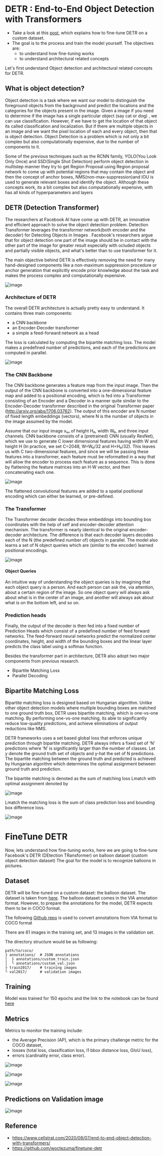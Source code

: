 # DETR : End-to-End Object Detection with Transformers


- Take a look at this [post](https://opensourcelibs.com/lib/finetune-detr), which explains how to fine-tune DETR on a custom dataset. 
- The goal is to the process and train the model yourself. The objectives are:
  - to understand how fine-tuning works
  - to understand architectural related concepts

Let's first understand Object detection and architectural related concepts for DETR.

## What is object detection? 

Object detection is a task where we want our model to distinguish the foreground objects from the background and predict the locations and the categories for the objects present in the image. Given a image if you need to determine if the image has a single particular object (say cat or dog) , we can use classification. However, if we have to get the location of that object its called classification and localization. But if there are multiple objects in an image and we want the pixel location of each and every object, then that is object detection. Object Detection is a problem which is not only a bit complex but also computationally expensive, due to the number of components to it.

Some of the previous techniques such as the RCNN family, YOLO(You Look Only Once) and SSD(Single Shot Detection) perform object detection in multistep manner they try to get Region Proposal using Region proposal network to come up with potential regions that may contain the object and then the concept of anchor boxes, NMS(non-max-suppression)and IOU is used to generate relevant boxes and identify the object. Although these concepts work, its a bit complex but also computationally expensive, with has all kinds of hyperparameters and layers 

## DETR (Detection Transformer)

The researchers at Facebook AI have come up with DETR, an innovative and efficient approach to solve the object detection problem. Detection Transformer leverages the transformer network(both encoder and the decoder) for Detecting Objects in Images . Facebook's researchers argue that for object detection one part of the image should be in contact with the other part of the image for greater result especially with ocluded objects and partially visible objects, and what's better than to use transformer for it.

The main objective behind DETR is effectively removing the need for many hand-designed components like a non-maximum suppression procedure or anchor generation that explicitly encode prior knowledge about the task and makes the process complex and computationally expensive.

![image](https://user-images.githubusercontent.com/42609155/128793888-3a29e1ee-64c4-412a-8435-6dc988e259f8.png)


### Architecture of DETR

The overall DETR architecture is actually pretty easy to understand. It contains three main components:

- a CNN backbone
- an Encoder-Decoder transformer
- a simple a feed-forward network as a head

The loss is calculated by computing the bipartite matching loss. The model makes a predefined number of predictions, and each of the predictions are computed in parallel.

![image](https://user-images.githubusercontent.com/42609155/128794251-4e86a306-bd86-4f15-a413-87779edffe93.png)

### The CNN Backbone

The CNN backbone generates a feature map from the input image. Then the output of the CNN backbone is converted into a one-dimensional feature map and added to a positional encoding, which is fed into a Transformer consisting of an Encoder and a Decoder in a manner quite similar to the Encoder-Decoder transformer described in the original Transformer paper (http://arxiv.org/abs/1706.03762). The output of this encoder are N number of fixed length embeddings (vectors), where N is the number of objects in the image assumed by the model.

Assume that our input image xᵢₘ of height H₀, width W₀, and three input channels. CNN backbone consists of a (pretrained) CNN (usually ResNet), which we use to generate C lower dimensional features having width W and height H (In practice, we set C=2048, W=W₀/32 and H=H₀/32).
This leaves us with C two-dimensional features, and since we will be passing these features into a transformer, each feature must be reformatted in a way that will allow the encoder to process each feature as a sequence. This is done by flattening the feature matrices into an H⋅W vector, and then concatenating each one.

![image](https://user-images.githubusercontent.com/42609155/128952635-4ab55e9f-a230-45ee-b91d-4dcc96285303.png)

The flattened convolutional features are added to a spatial positional encoding which can either be learned, or pre-defined.

### The Transformer

The Transformer decoder decodes these embeddings into bounding box coordinates with the help of self and encoder-decoder attention mechanism. The transformer is nearly identical to the original encoder-decoder architecture. The difference is that each decoder layers decodes each of the N (the predefined number of) objects in parallel. The model also learns a set of N object queries which are (similar to the encoder) learned positional encodings.

![image](https://user-images.githubusercontent.com/42609155/128952782-c90eec14-7ef1-4f66-a792-9e0b9957058a.png)

#### Object Queries

An intuitive way of understanding the object queries is by imagining that each object query is a person. And each person can ask the, via attention, about a certain region of the image. So one object query will always ask about what is in the center of an image, and another will always ask about what is on the bottom left, and so on.

### Prediction heads

Finally, the output of the decoder is then fed into a fixed number of Prediction Heads which consist of a predefined number of feed forward networks.  The feed-forward neural networks predict the normalized center coordinates, height, and width of the bounding boxes and the linear layer predicts the class label using a softmax function.


Besides the transformer part in architecture, DETR also adopt two major components from previous research.
- Bipartite Matching Loss
- Parallel Decoding

## Bipartite Matching Loss 

Bipartite matching loss is designed based on Hungarian algorithm. Unlike other object detection models where multiple bounding boxes are matched to one ground truth box, DETR uses bipartite matching, which is one-vs-one matching. By performing one-vs-one matching, its able to significantly reduce low-quality predictions, and achieve eliminations of output reductions like NMS.

DETR frameworks uses a set based global loss that enforces unique prediction through bipartite matching. DETR always infers a fixed set of ‘N’ predictions where ‘N’ is significantly larger than the number of classes. Let y denote the ground truth set of objects and y-hat the set of N predictions. The bipartite matching between the ground truth and predicted is achieved by Hungarian algorithm which determines the optimal assignment between ground truth and prediction. 

The bipartite matching is denoted as the sum of matching loss Lmatch with optimal assignment denoted by

![image](https://user-images.githubusercontent.com/42609155/129122096-1dec3330-501c-4c1a-980d-3e992a2f8941.png)


Lmatch the matching loss is the sum of class prediction loss and bounding box difference loss.

![image](https://user-images.githubusercontent.com/42609155/129122121-f580f038-d047-4a70-8f67-835583a85478.png)

# FineTune DETR

Now, lets understand how fine-tuning works, here we are going to fine-tune Facebook's DETR (DEtection TRansformer) on balloon dataset (custom object detection dataset) The goal for the model is to recognize balloons in pictures.

## Dataset

DETR will be fine-tuned on a custom dataset: the balloon dataset. The dataset is taken from [here](https://github.com/matterport/Mask_RCNN/tree/master/samples/balloon). The balloon dataset comes in the VIA annotation format. However, to prepare the annotations for the model, DETR expects them to be in COCO format. 

The following [Github repo](https://github.com/woctezuma/VIA2COCO) is used to convert annotations from VIA format to COCO format

There are 61 images in the training set, and 13 images in the validation set.

The directory structure would be as following:

    path/to/coco/
    ├ annotations/  # JSON annotations
    │  ├ annotations/custom_train.json
    │  └ annotations/custom_val.json
    ├ train2017/    # training images
    └ val2017/      # validation images


## Training

Model was trained for 150 epochs and the link to the notebook can be found [here](https://github.com/gkdivya/EVA/blob/main/14_DETR/FineTuning_DETR(DEtection_TRansformer).ipynb)

## Metrics

Metrics to monitor the training include:

- the Average Precision (AP), which is the primary challenge metric for the COCO dataset,
- losses (total loss, classification loss, l1 bbox distance loss, GIoU loss),
- errors (cardinality error, class error).

![image](https://user-images.githubusercontent.com/42609155/129305315-53470ec2-8a9f-4c7f-9ebf-53cc9667c120.png)

![image](https://user-images.githubusercontent.com/42609155/129305341-b9c9129e-271f-4841-a8ab-c104975325f5.png)

![image](https://user-images.githubusercontent.com/42609155/129305376-951fa8a9-909e-4b2e-9904-f49a66f7db2e.png)


## Predictions on Validation image

![image](https://user-images.githubusercontent.com/42609155/129305729-0d601f4a-8b39-4198-b5f1-10716d521d6f.png)



## Reference

- https://www.cellstrat.com/2020/08/07/end-to-end-object-detection-with-transformers/
- https://github.com/woctezuma/finetune-detr

